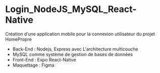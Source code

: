 # Login_NodeJS_MySQL_React-Native

Création d’une application mobile pour la connexion utilisateur du projet HomePropre

- Back-End : Nodejs, Express avec L'architecture multicouche
- MySQL comme système de gestion de bases de données
- Front-End : Expo React-Native
- Maquettage : Figma
